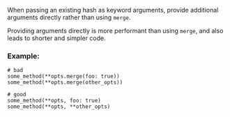 When passing an existing hash as keyword arguments, provide additional arguments
directly rather than using `merge`.

Providing arguments directly is more performant than using `merge`, and
also leads to shorter and simpler code.

### Example:
    # bad
    some_method(**opts.merge(foo: true))
    some_method(**opts.merge(other_opts))

    # good
    some_method(**opts, foo: true)
    some_method(**opts, **other_opts)
